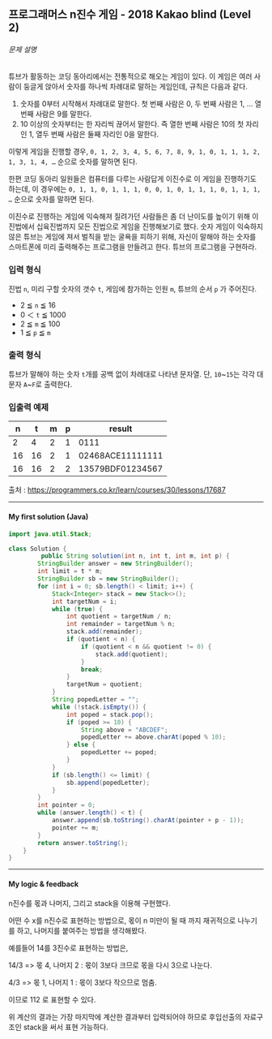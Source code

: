 ## 프로그래머스 n진수 게임 - 2018 Kakao blind (Level 2)

###### 문제 설명

튜브가 활동하는 코딩 동아리에서는 전통적으로 해오는 게임이 있다. 이 게임은 여러 사람이 둥글게 앉아서 숫자를 하나씩 차례대로 말하는 게임인데, 규칙은 다음과 같다.

1. 숫자를 0부터 시작해서 차례대로 말한다. 첫 번째 사람은 0, 두 번째 사람은 1, … 열 번째 사람은 9를 말한다.
2. 10 이상의 숫자부터는 한 자리씩 끊어서 말한다. 즉 열한 번째 사람은 10의 첫 자리인 1, 열두 번째 사람은 둘째 자리인 0을 말한다.

이렇게 게임을 진행할 경우,
`0, 1, 2, 3, 4, 5, 6, 7, 8, 9, 1, 0, 1, 1, 1, 2, 1, 3, 1, 4, …`
순으로 숫자를 말하면 된다.

한편 코딩 동아리 일원들은 컴퓨터를 다루는 사람답게 이진수로 이 게임을 진행하기도 하는데, 이 경우에는
`0, 1, 1, 0, 1, 1, 1, 0, 0, 1, 0, 1, 1, 1, 0, 1, 1, 1, …`
순으로 숫자를 말하면 된다.

이진수로 진행하는 게임에 익숙해져 질려가던 사람들은 좀 더 난이도를 높이기 위해 이진법에서 십육진법까지 모든 진법으로 게임을 진행해보기로 했다. 숫자 게임이 익숙하지 않은 튜브는 게임에 져서 벌칙을 받는 굴욕을 피하기 위해, 자신이 말해야 하는 숫자를 스마트폰에 미리 출력해주는 프로그램을 만들려고 한다. 튜브의 프로그램을 구현하라.

### 입력 형식

진법 `n`, 미리 구할 숫자의 갯수 `t`, 게임에 참가하는 인원 `m`, 튜브의 순서 `p` 가 주어진다.

- 2 ≦ `n` ≦ 16
- 0 ＜ `t` ≦ 1000
- 2 ≦ `m` ≦ 100
- 1 ≦ `p` ≦ `m`

### 출력 형식

튜브가 말해야 하는 숫자 `t`개를 공백 없이 차례대로 나타낸 문자열. 단, `10`~`15`는 각각 대문자 `A`~`F`로 출력한다.

### 입출력 예제

| n    | t    | m    | p    | result           |
| ---- | ---- | ---- | ---- | ---------------- |
| 2    | 4    | 2    | 1    | 0111             |
| 16   | 16   | 2    | 1    | 02468ACE11111111 |
| 16   | 16   | 2    | 2    | 13579BDF01234567 |

출처 : https://programmers.co.kr/learn/courses/30/lessons/17687



---

#### My first solution (Java) 

```java
import java.util.Stack;

class Solution {
         public String solution(int n, int t, int m, int p) {
        StringBuilder answer = new StringBuilder();
        int limit = t * m;
        StringBuilder sb = new StringBuilder();
        for (int i = 0; sb.length() < limit; i++) {
            Stack<Integer> stack = new Stack<>();
            int targetNum = i;
            while (true) {
                int quotient = targetNum / n;
                int remainder = targetNum % n;
                stack.add(remainder);
                if (quotient < n) {
                    if (quotient < n && quotient != 0) {
                        stack.add(quotient);
                    }
                    break;
                }
                targetNum = quotient;
            }
            String popedLetter = "";
            while (!stack.isEmpty()) {
                int poped = stack.pop();
                if (poped >= 10) {
                    String above = "ABCDEF";
                    popedLetter += above.charAt(poped % 10);
                } else {
                    popedLetter += poped;
                }
            }
            if (sb.length() <= limit) {
                sb.append(popedLetter);
            }
        }
        int pointer = 0;
        while (answer.length() < t) {
            answer.append(sb.toString().charAt(pointer + p - 1));
            pointer += m;
        }
        return answer.toString();
    }
}
```

---

#### My logic & feedback

n진수를 몫과 나머지, 그리고 stack을 이용해 구현했다.

어떤 수 x를 n진수로 표현하는 방법으로, 몫이 n 미만이 될 때 까지 재귀적으로 나누기를 하고, 나머지를 붙여주는 방법을 생각해봤다.

예를들어 14를 3진수로 표현하는 방법은,

14/3 => 몫 4, 나머지 2 : 몫이 3보다 크므로 몫을 다시 3으로 나눈다.

4/3 => 몫 1, 나머지 1 : 몫이 3보다 작으므로 멈춤.

이므로 112 로 표현할 수 있다.

위 계산의 결과는 가장 마지막에 계산한 결과부터 입력되어야 하므로 후입선출의 자료구조인 stack을 써서 표현 가능하다.

